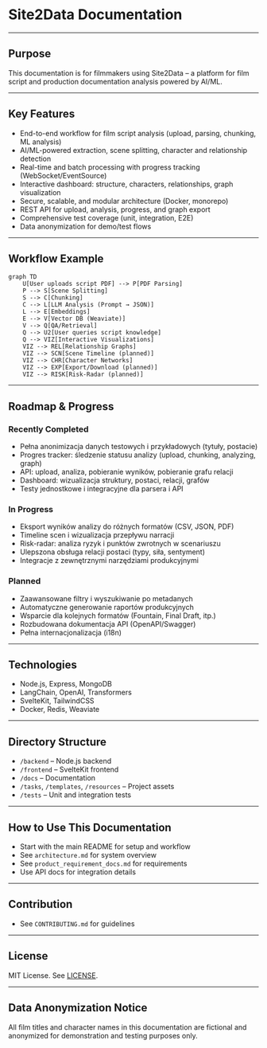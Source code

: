 # Site2Data Documentation

---

## Purpose

This documentation is for filmmakers using Site2Data – a platform for film script and production documentation analysis powered by AI/ML.

---

## Key Features
- End-to-end workflow for film script analysis (upload, parsing, chunking, ML analysis)
- AI/ML-powered extraction, scene splitting, character and relationship detection
- Real-time and batch processing with progress tracking (WebSocket/EventSource)
- Interactive dashboard: structure, characters, relationships, graph visualization
- Secure, scalable, and modular architecture (Docker, monorepo)
- REST API for upload, analysis, progress, and graph export
- Comprehensive test coverage (unit, integration, E2E)
- Data anonymization for demo/test flows

---

## Workflow Example
```mermaid
graph TD
    U[User uploads script PDF] --> P[PDF Parsing]
    P --> S[Scene Splitting]
    S --> C[Chunking]
    C --> L[LLM Analysis (Prompt → JSON)]
    L --> E[Embeddings]
    E --> V[Vector DB (Weaviate)]
    V --> Q[QA/Retrieval]
    Q --> U2[User queries script knowledge]
    Q --> VIZ[Interactive Visualizations]
    VIZ --> REL[Relationship Graphs]
    VIZ --> SCN[Scene Timeline (planned)]
    VIZ --> CHR[Character Networks]
    VIZ --> EXP[Export/Download (planned)]
    VIZ --> RISK[Risk-Radar (planned)]
```

---

## Roadmap & Progress

### Recently Completed
- Pełna anonimizacja danych testowych i przykładowych (tytuły, postacie)
- Progres tracker: śledzenie statusu analizy (upload, chunking, analyzing, graph)
- API: upload, analiza, pobieranie wyników, pobieranie grafu relacji
- Dashboard: wizualizacja struktury, postaci, relacji, grafów
- Testy jednostkowe i integracyjne dla parsera i API

### In Progress
- Eksport wyników analizy do różnych formatów (CSV, JSON, PDF)
- Timeline scen i wizualizacja przepływu narracji
- Risk-radar: analiza ryzyk i punktów zwrotnych w scenariuszu
- Ulepszona obsługa relacji postaci (typy, siła, sentyment)
- Integracje z zewnętrznymi narzędziami produkcyjnymi

### Planned
- Zaawansowane filtry i wyszukiwanie po metadanych
- Automatyczne generowanie raportów produkcyjnych
- Wsparcie dla kolejnych formatów (Fountain, Final Draft, itp.)
- Rozbudowana dokumentacja API (OpenAPI/Swagger)
- Pełna internacjonalizacja (i18n)

---

## Technologies
- Node.js, Express, MongoDB
- LangChain, OpenAI, Transformers
- SvelteKit, TailwindCSS
- Docker, Redis, Weaviate

---

## Directory Structure
- `/backend` – Node.js backend
- `/frontend` – SvelteKit frontend
- `/docs` – Documentation
- `/tasks`, `/templates`, `/resources` – Project assets
- `/tests` – Unit and integration tests

---

## How to Use This Documentation
- Start with the main README for setup and workflow
- See `architecture.md` for system overview
- See `product_requirement_docs.md` for requirements
- Use API docs for integration details

---

## Contribution
- See `CONTRIBUTING.md` for guidelines

---

## License
MIT License. See [LICENSE](../LICENSE).

---

## Data Anonymization Notice

All film titles and character names in this documentation are fictional and anonymized for demonstration and testing purposes only. 